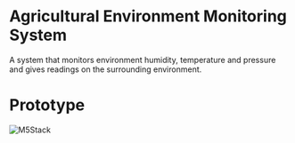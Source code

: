 # Agricultural Environment Monitoring System

A system that monitors environment humidity, temperature and pressure and gives readings on the surrounding environment.

# Prototype

![M5Stack](./assets/IMG-20250710-WA0000.jpg)
